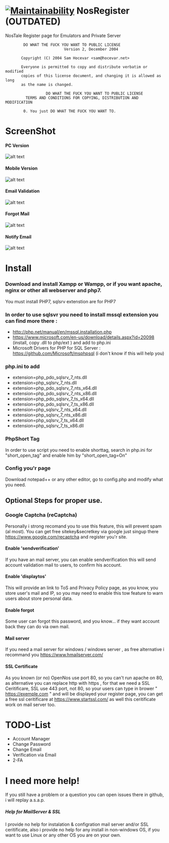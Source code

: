 
[![Maintainability](https://api.codeclimate.com/v1/badges/aa754869c3db5a66ca66/maintainability)](https://codeclimate.com/github/fmohican/NosRegister/maintainability)
NosRegister (OUTDATED)
=======
NosTale Register page for Emulators and Private Server

            DO WHAT THE FUCK YOU WANT TO PUBLIC LICENSE 
                              Version 2, December 2004 

           Copyright (C) 2004 Sam Hocevar <sam@hocevar.net> 

           Everyone is permitted to copy and distribute verbatim or modified 
           copies of this license document, and changing it is allowed as long 
           as the name is changed. 

                      DO WHAT THE FUCK YOU WANT TO PUBLIC LICENSE 
             TERMS AND CONDITIONS FOR COPYING, DISTRIBUTION AND MODIFICATION 

            0. You just DO WHAT THE FUCK YOU WANT TO.
            

ScreenShot
======

#### PC Version
![alt text](http://i.imgur.com/P1iWqy0.png "PC Version")

#### Mobile Version
![alt text](http://i.imgur.com/mKy22Ar.png "Mobile Version")

#### Email Validation
![alt text](https://i.imgur.com/f9OKXoh.png "Email Validation")

#### Forgot Mail
![alt text](https://i.imgur.com/2PNhIPn.jpg "Forgot Mail")

#### Notify Email
![alt text](http://i.imgur.com/ksvTjU0.jpg "Notify Email")


Install
======
### Download and install Xampp or Wampp, or if you want apache, nginx or other all webserver and php7.

You must install PHP7, sqlsrv extenstion are for PHP7

### In order to use sqlsvr you need to install mssql extension you can find more there : 
* http://php.net/manual/en/mssql.installation.php
* https://www.microsoft.com/en-us/download/details.aspx?id=20098 (install, copy .dll to php/ext ) and add to php.ini
* Microsoft Drivers for PHP for SQL Server : https://github.com/Microsoft/msphpsql (i don't know if this will help you)

### php.ini to add
* extension=php_pdo_sqlsrv_7_nts.dll 
* extension=php_sqlsrv_7_nts.dll
* extension=php_pdo_sqlsrv_7_nts_x64.dll
* extension=php_pdo_sqlsrv_7_nts_x86.dll
* extension=php_pdo_sqlsrv_7_ts_x64.dll
* extension=php_pdo_sqlsrv_7_ts_x86.dll
* extension=php_sqlsrv_7_nts_x64.dll
* extension=php_sqlsrv_7_nts_x86.dll
* extension=php_sqlsrv_7_ts_x64.dll
* extension=php_sqlsrv_7_ts_x86.dll

### PhpShort Tag
In order to use script you need to enable shorttag, search in php.ini for "short_open_tag" and enable him by "short_open_tag=On"

### Config you'r page
Download notepad++ or any other editor, go to config.php and modify what you need.

## Optional Steps for proper use.

### Google Captcha (reCaptcha)
Personally i strong recomand you to use this feature, this will prevent spam (al most). You can get free sitekey&secretkey via google just singup there https://www.google.com/recaptcha and register you'r site.

#### Enable 'sendverification'

If you have an mail server, you can enable sendverification this will send account validation mail to users, to confirm his account.

#### Enable 'displaytos'

This will provide an link to ToS and Privacy Policy page, as you know, you store user's mail and IP, so you may need to enable this tow feature to warn users about store personal data.

#### Enable forgot

Some user can forgot this password, and you know... if they want account back they can do via own mail.

#### Mail server

If you need a mail server for windows / windows server , as free alternative i recommand you https://www.hmailserver.com/

#### SSL Certificate

As you known (or no) OpenNos use port 80, so you can't run apache on 80, as alternative you can replace http with https , for that we need a SSL Ceritificare, SSL use 443 port, not 80, so your users can type in brower " https://exemple.com " and will be displayed your register page,  you can get a free ssl ceritificare at https://www.startssl.com/ as well this ceritificate work on mail server too.

TODO-List
=======

* Account Manager
* Change Password
* Change Email
* Verification via Email
* 2-FA

I need more help!
=======
If you still have a problem or a question you can open issues there in github, i will replay a.s.a.p.
##### Help for MailServer & SSL
I provide no help for instalation & configration mail server and/or SSL ceritificate, also i provide no help for any install in non-windows OS, if you want to use Linux or any other OS you are on your own.
